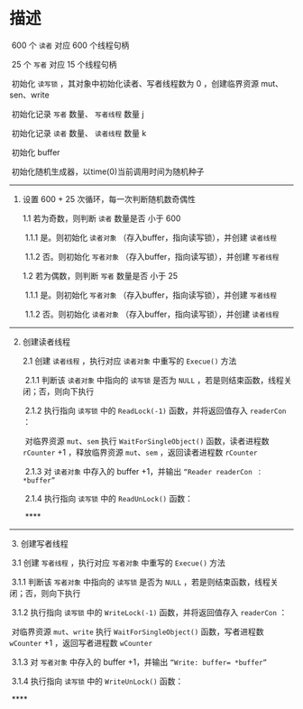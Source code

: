 # 描述

​	600 个 `读者` 对应 600 个线程句柄

​	25 个 `写者` 对应 15 个线程句柄

​	初始化 `读写锁` ，其对象中初始化读者、写者线程数为 0 ，创建临界资源 mut、sen、write

​	初始化记录 `写者` 数量、 `写者线程` 数量 j

​	初始化记录 `读者` 数量、 `读者线程` 数量 k

​	初始化 buffer

​	初始化随机生成器，以time(0)当前调用时间为随机种子

------

1. 设置 600 + 25 次循环，每一次判断随机数奇偶性

   1.1 若为奇数，则判断 `读者` 数量是否 小于 600

   ​	1.1.1 是。则初始化 `读者对象` （存入buffer，指向读写锁），并创建 `读者线程`

   ​	1.1.2 否。则初始化 `写者对象` （存入buffer，指向读写锁），并创建 `写者线程`
   
   1.2 若为偶数，则判断 `写者` 数量是否 小于 25
   
   ​	1.1.1 是。则初始化 `写者对象` （存入buffer，指向读写锁），并创建 `写者线程`
   
   ​	1.1.2 否。则初始化 `读者对象` （存入buffer，指向读写锁），并创建 `读者线程`

------

 2. 创建读者线程

    2.1 创建 `读者线程` ，执行对应 `读者对象` 中重写的 `Execue()` 方法

    ​	2.1.1 判断该 `读者对象` 中指向的 `读写锁` 是否为 `NULL` ，若是则结束函数，线程关闭；否，则向下执行

    ​	2.1.2 执行指向 `读写锁` 中的 `ReadLock(-1)` 函数，并将返回值存入 `readerCon` ：

    ​				对临界资源 `mut`、`sem` 执行 `WaitForSingleObject()` 函数，读者进程数 `rCounter` +1 ，释放临界资源 `mut`、`sem` ，返回读者进程数 `rCounter`

    ​	2.1.3 对 `读者对象` 中存入的 buffer +1，并输出  `“Reader readerCon ： *buffer”` 

    ​	2.1.4 执行指向 `读写锁` 中的 `ReadUnLock()` 函数：

    ​				**** 

------

​	3. 创建写者线程

​		3.1 创建 `写者线程` ，执行对应 `写者对象` 中重写的 `Execue()` 方法

​			3.1.1 判断该 `写者对象` 中指向的 `读写锁` 是否为 `NULL` ，若是则结束函数，线程关闭；否，则向下执行

​			3.1.2 执行指向 `读写锁` 中的 `WriteLock(-1)` 函数，并将返回值存入 `readerCon` ：

​				对临界资源 `mut`、`write` 执行 `WaitForSingleObject()` 函数，写者进程数 `wCounter` +1 ，返回写者进程数 `wCounter`

​			3.1.3 对 `写者对象` 中存入的 buffer +1，并输出  `“Write: buffer= *buffer”` 

​			3.1.4 执行指向 `读写锁` 中的 `WriteUnLock()` 函数：

​						**** 